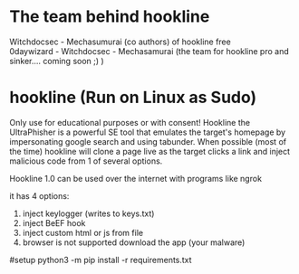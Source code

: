 # The team behind hookline
Witchdocsec - Mechasumurai (co authors) of hookline free  
0daywizard - Witchdocsec - Mechasamurai (the team for hookline pro and sinker.... coming soon ;) )


# hookline (Run on Linux as Sudo)
Only use for educational purposes or with consent! Hookline the UltraPhisher is a powerful SE tool that emulates the target's homepage by impersonating google search and using tabunder. When possible (most of the time) hookline will clone a page live as the target clicks a link and inject malicious code from 1 of several options.

Hookline 1.0 can be used over the internet with programs like ngrok

it has 4 options:

1. inject keylogger (writes to keys.txt)
2. inject BeEF hook
3. inject custom html or js from file
4. browser is not supported download the app (your malware)

#setup
python3 -m pip install -r requirements.txt


